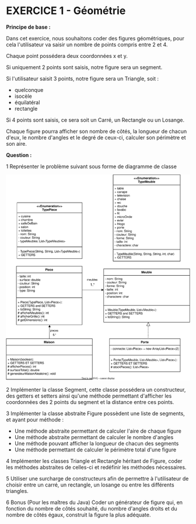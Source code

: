 # EXERCICE 1 - Géométrie

**Principe de base :**

Dans cet exercice, nous souhaitons coder des figures géométriques, pour cela l'utilisateur va saisir un nombre de points compris entre 2 et 4.

Chaque point possédera deux coordonnées x et y.

Si uniquement 2 points sont saisis, notre figure sera un segment.

Si l'utilisateur saisit 3 points, notre figure sera un Triangle, soit : 
* quelconque
* isocèle
* équilatéral
* rectangle

Si 4 points sont saisis, ce sera soit un Carré, un Rectangle ou un Losange.

Chaque figure pourra afficher son nombre de côtés, la longueur de chacun d'eux, le nombre d'angles et le degré de ceux-ci, calculer son périmètre et son aire.

**Question :**

1 Représenter le problème suivant sous forme de diagramme de classe

![diagramme de classe](assets/diagramme_de_classe.drawio.svg)

2 Implémenter la classe Segment, cette classe possédera un constructeur, des getters et setters ainsi qu'une méthode permettant d'afficher les coordonnées des 2 points du segment et la distance entre ces points.

3 Implémenter la classe abstraite Figure possèdent une liste de segments, et ayant pour méthode :

* Une méthode abstraite permettant de calculer l'aire de chaque figure
* Une méthode abstraite permettant de calculer le nombre d'angles
* Une méthode pouvant afficher la longueur de chacun des segments
* Une méthode permettant de calculer le périmètre total d'une figure

4 Implémenter les classes Triangle et Rectangle héritant de Figure, coder les méthodes abstraites de celles-ci et redéfinir les méthodes nécessaires.

5 Utiliser une surcharge de constructeurs afin de permettre à l'utilisateur de choisir entre un carré, un rectangle, un losange ou entre les différents triangles.

6 Bonus (Pour les maîtres du Java) Coder un générateur de figure qui, en fonction du nombre de côtés souhaité, du nombre d'angles droits et du nombre de côtés égaux, construit la figure la plus adéquate.
